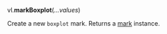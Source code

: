 vl.<b>markBoxplot</b>(<em>...values</em>)

Create a new <code>boxplot</code> mark.
Returns a [mark](mark) instance.
